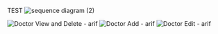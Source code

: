 TEST 
![sequence diagram (2)](https://github.com/user-attachments/assets/b7feaaf3-10da-44fd-abec-956008936cf0)


![Doctor View and Delete - arif](https://github.com/user-attachments/assets/a95b9791-0794-478e-8395-dd8120cb5747)
![Doctor Add - arif](https://github.com/user-attachments/assets/7b208519-488d-4b75-819b-4523cb744b1a)
![Doctor Edit - arif](https://github.com/user-attachments/assets/09a69d1b-fcf3-4d56-8aa5-80f0d3a1c3d1)
